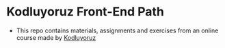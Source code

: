 # Kodluyoruz Front-End Path
- This repo contains materials, assignments and exercises from an online course made by [Kodluyoruz](https://www.patika.dev/)

